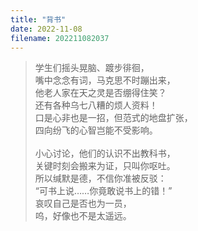 ```yaml
---
title: "背书"
date: 2022-11-08
filename: 202211082037
---
```

>学生们摇头晃脑、踱步徘徊，\
嘴中念念有词，马克思不时蹦出来，\
他老人家在天之灵是否绷得住笑？\
还有各种乌七八糟的烦人资料！\
口是心非也是一招，但范式的地盘扩张，\
四向纷飞的心智岂能不受影响。\
<br>小心讨论，他们的认识不出教科书，\
关键时刻会搬来为证，只叫你呕吐。\
所以缄默是德，不信你准被反驳：\
“可书上说……你竟敢说书上的错！”\
哀叹自己是否也为一员，\
呜，好像也不是太遥远。